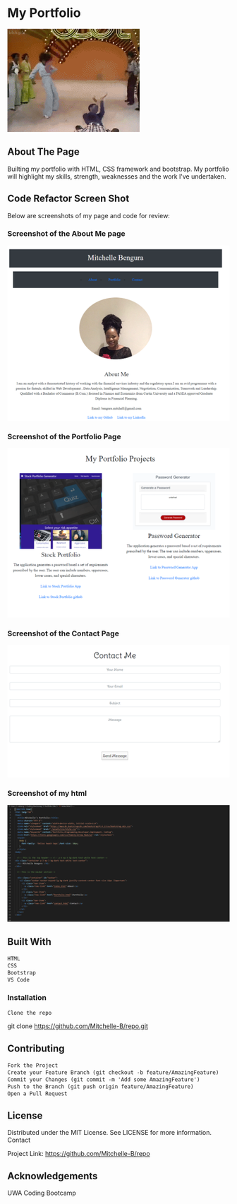
# My Portfolio #

![Gif](assets/screenshots/portfolio.gif)

## About The Page ## 

Builting my portfolio with HTML, CSS framework and bootstrap. My portfolio will highlight my skills, strength, weaknesses and the work l've undertaken. 

## Code Refactor Screen Shot ##

Below are screenshots of my page and code for review:

### Screenshot of the About Me page ###

![Screenshot of the website](assets/screenshots/aboutme.png)

### Screenshot of the Portfolio Page ###

![Screenshot of the HTML Code](assets/screenshots/portfoliopage.png)

### Screenshot of the Contact Page ###

![Screenshot of the CSS Code](assets/screenshots/contactpage.png)

### Screenshot of my html

![Screenshot of my HTML](Assets/screenshots/indexhtml.png)

## Built With ##

    HTML 
    CSS 
    Bootstrap
    VS Code


### Installation ###

    Clone the repo

git clone https://github.com/Mitchelle-B/repo.git

## Contributing ##

    Fork the Project
    Create your Feature Branch (git checkout -b feature/AmazingFeature)
    Commit your Changes (git commit -m 'Add some AmazingFeature')
    Push to the Branch (git push origin feature/AmazingFeature)
    Open a Pull Request

## License ##

Distributed under the MIT License. See LICENSE for more information.
Contact

Project Link: https://github.com/Mitchelle-B/repo

## Acknowledgements ##

UWA Coding Bootcamp 
